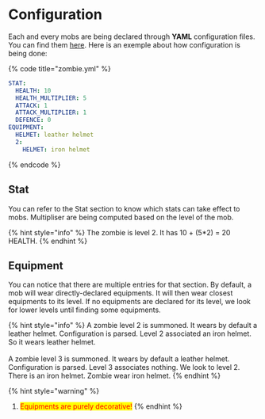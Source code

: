 # Configuration

Each and every mobs are being declared through **YAML** configuration files. You can find them [here](https://github.com/bailletced/fort-lisa/tree/master/config/mobs). Here is an exemple about how configuration is being done:

{% code title="zombie.yml" %}
```yaml
STAT:
  HEALTH: 10
  HEALTH_MULTIPLIER: 5
  ATTACK: 1
  ATTACK_MULTIPLIER: 1
  DEFENCE: 0
EQUIPMENT:
  HELMET: leather helmet
  2:
    HELMET: iron helmet
```
{% endcode %}

## Stat

You can refer to the Stat section to know which stats can take effect to mobs. Multipliser are being computed based on the level of the mob.

{% hint style="info" %}
The zombie is level 2. It has 10 + (5\*2) = 20 HEALTH.
{% endhint %}

## **Equipment**

You can notice that there are multiple entries for that section. By default, a mob will wear directly-declared equipments. It will then wear closest equipments to its level. If no equipments are declared for its level, we look for lower levels until finding some equipments.

{% hint style="info" %}
A zombie level 2 is summoned. It wears by default a leather helmet. Configuration is parsed. Level 2 associated an iron helmet. So it wears leather helmet.\
\
A zombie level 3 is summoned. It wears by default a leather helmet. Configuration is parsed. Level 3 associates nothing. We look to level 2. There is an iron helmet. Zombie wear iron helmet.
{% endhint %}

{% hint style="warning" %}
1. <mark style="color:red;">Equipments are purely decorative!</mark>
{% endhint %}

